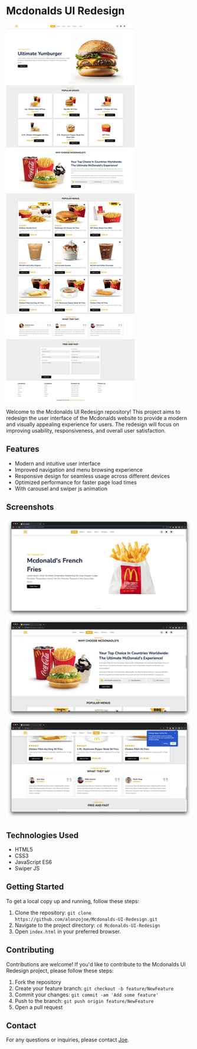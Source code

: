 # Mcdonalds UI Redesign

![Mcdonalds UI Redesign](assets/screenshots/main.png)

Welcome to the Mcdonalds UI Redesign repository! This project aims to redesign the user interface of the Mcdonalds website to provide a modern and visually appealing experience for users. The redesign will focus on improving usability, responsiveness, and overall user satisfaction.

## Features

- Modern and intuitive user interface
- Improved navigation and menu browsing experience
- Responsive design for seamless usage across different devices
- Optimized performance for faster page load times
- With carousel and swiper js animation


## Screenshots

![Screenshot 1](assets/screenshots/home.png)
![Screenshot 2](assets/screenshots/other-1.png)
![Screenshot 3](assets/screenshots/other-2.png)

## Technologies Used

- HTML5
- CSS3
- JavaScript ES6
- Swiper JS

## Getting Started

To get a local copy up and running, follow these steps:

1. Clone the repository: `git clone https://github.com/alonzojoe/Mcdonalds-UI-Redesign.git`
2. Navigate to the project directory: `cd Mcdonalds-UI-Redesign`
3. Open `index.html` in your preferred browser.

## Contributing

Contributions are welcome! If you'd like to contribute to the Mcdonalds UI Redesign project, please follow these steps:

1. Fork the repository
2. Create your feature branch: `git checkout -b feature/NewFeature`
3. Commit your changes: `git commit -am 'Add some feature'`
4. Push to the branch: `git push origin feature/NewFeature`
5. Open a pull request


## Contact

For any questions or inquiries, please contact [Joe](medusazxc123@gmail.com).

